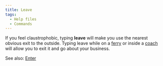```yaml
---
title: Leave
tags:
  - Help files
  - Commands
---
```

If you feel claustrophobic, typing **leave** will make you use the
nearest obvious exit to the outside. Typing leave while on a
[ferry](ferry "wikilink") or inside a [coach](coach "wikilink") will
allow you to exit it and go about your business.

See also: [Enter](Enter "wikilink")

